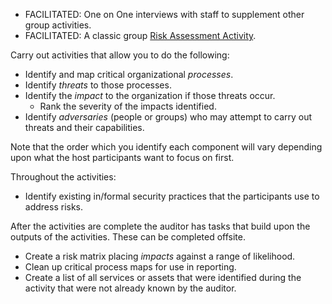 
* FACILITATED: One on One interviews with staff to supplement other group activities.
* FACILITATED: A classic group [Risk Assessment Activity](http://frontlinedefenders.org/files/workbook_eng.pdf#page=9).

Carry out activities that allow you to do the following:

  * Identify and map critical organizational *processes*.
  * Identify *threats* to those processes.
  * Identify the *impact* to the organization if those threats occur.
    * Rank the severity of the impacts identified.
  * Identify *adversaries* (people or groups) who may attempt to carry out threats and their capabilities.

Note that the order which you identify each component will vary depending upon what the host participants want to focus on first.

Throughout the activities:

  * Identify existing in/formal security practices that the participants use to address risks.

After the activities are complete the auditor has tasks that build upon the outputs of the activities. These can be completed offsite.

  * Create a risk matrix placing *impacts* against a range of likelihood.
  * Clean up critical process maps for use in reporting.
  * Create a list of all services or assets that were identified during the activity that were not already known by the auditor.
